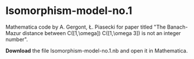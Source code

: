 # Isomorphism-model-no.1
Mathematica code by A. Gergont, Ł. Piasecki for paper titled "The Banach-Mazur distance between C([1,\omega]) C([1,\omega 3]) is not an integer number".

**Download** the file Isomorphism-model-no.1.nb and open it in Mathematica.
